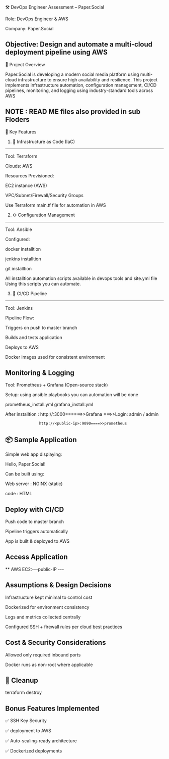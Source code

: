 🛠️ DevOps Engineer Assessment – Paper.Social

Role: DevOps Engineer & AWS

Company: Paper.Social

Objective: Design and automate a multi-cloud deployment pipeline using AWS
---------------------------------------------------------------------------------

📌 Project Overview

Paper.Social is developing a modern social media platform using multi-cloud infrastructure to ensure high availability and resilience. This project implements infrastructure automation, configuration management, CI/CD pipelines, monitoring, and logging using industry-standard tools across AWS

NOTE : READ ME files also provided in sub Floders
-------------------------------------------------
🎯 Key Features

1. 🧱 Infrastructure as Code (IaC)
-------------------------------------------------------

Tool: Terraform

Clouds: AWS

Resources Provisioned:

EC2 instance (AWS)

VPC/Subnet/Firewall/Security Groups 

Use Terraform main.tf file for automation in AWS

2. ⚙️ Configuration Management
  ------------------------------------------------------

Tool: Ansible

Configured:

 docker installtion 
 
 jenkins installtion
 
 git installtion
 
 
 All  installtion automation scripts available in devops tools and site.yml file 
 Using this scripts  you can automate.

 3. 🚀 CI/CD Pipeline
----------------------------------------------------------------------------------------
 Tool:  Jenkins

 Pipeline Flow:
 
 Triggers on push to master branch

Builds and tests application

Deploys to AWS

Docker images used for consistent environment

Monitoring & Logging
------------------------------------------------------
Tool: Prometheus + Grafana (Open-source stack)

Setup: using  ansible playbooks you can automation will be done 

prometheus_install.yml
grafana_install.yml

After installtion :
                   http://<public-ip>:3000======>>Grafana  ===>>Login: admin / admin

                   http://<public-ip>:9090====>>prometheus

📦 Sample Application
------------------------------------------------------------------
Simple web app displaying:

Hello, Paper.Social!

Can be built using: 

  Web server : NGINX (static)
  
  code : HTML

**Deploy with CI/CD**
-------------------------------

Push code to master branch

Pipeline triggers automatically

App is built & deployed to AWS


 Access Application
 ---------------------------------
**
 AWS EC2:---public-IP ---



Assumptions & Design Decisions
------------------------------

Infrastructure kept minimal to control cost


Dockerized for environment consistency


Logs and metrics collected centrally


Configured SSH + firewall rules per cloud best practices


Cost & Security Considerations
-------------------------
Allowed only required inbound ports


Docker runs as non-root where applicable

🪯 Cleanup
------------
terraform destroy  


 Bonus Features Implemented
-------------------------------------


✅  SSH Key Security

✅ deployment to AWS

✅ Auto-scaling-ready architecture

✅ Dockerized deployments
